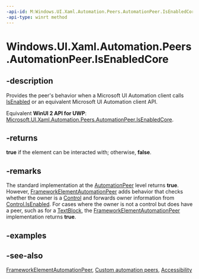 ```yaml
---
-api-id: M:Windows.UI.Xaml.Automation.Peers.AutomationPeer.IsEnabledCore
-api-type: winrt method
---
```


<!-- Method syntax
virtual protected bool IsEnabledCore()
-->

# Windows.UI.Xaml.Automation.Peers.AutomationPeer.IsEnabledCore

## -description
Provides the peer's behavior when a Microsoft UI Automation client calls [IsEnabled](automationpeer_isenabled_180154405.md) or an equivalent Microsoft UI Automation client API.

Equivalent **WinUI 2 API for UWP**: [Microsoft.UI.Xaml.Automation.Peers.AutomationPeer.IsEnabledCore](/windows/winui/api/microsoft.ui.xaml.automation.peers.automationpeer.isenabledcore).

## -returns
**true** if the element can be interacted with; otherwise, **false**.

## -remarks
The standard implementation at the [AutomationPeer](automationpeer.md) level returns **true**. However, [FrameworkElementAutomationPeer](frameworkelementautomationpeer.md) adds behavior that checks whether the owner is a [Control](../windows.ui.xaml.controls/control.md) and forwards owner information from [Control.IsEnabled](../windows.ui.xaml.controls/control_isenabled.md). For cases where the owner is not a control but does have a peer, such as for a [TextBlock](../windows.ui.xaml.controls/textblock.md), the [FrameworkElementAutomationPeer](frameworkelementautomationpeer.md) implementation returns **true**.

## -examples

## -see-also
[FrameworkElementAutomationPeer](frameworkelementautomationpeer.md), [Custom automation peers](/windows/uwp/accessibility/custom-automation-peers), [Accessibility](/windows/uwp/accessibility/accessibility)
